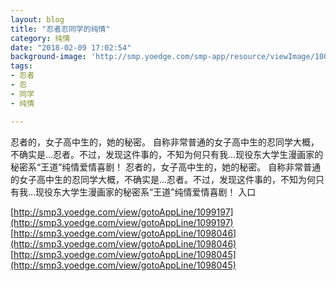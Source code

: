 ```yaml
---
layout: blog
title: "忍者忍同学的纯情"
category: 纯情
date: "2018-02-09 17:02:54"
background-image: 'http://smp.yoedge.com/smp-app/resource/viewImage/1002225appline.png'
tags:
- 忍者
- 忍
- 同学
- 纯情

---
```

忍者的，女子高中生的，她的秘密。 自称非常普通的女子高中生的忍同学大概，不确实是…忍者。不过，发现这件事的，不知为何只有我…现役东大学生漫画家的秘密系“王道”纯情爱情喜剧！
忍者的，女子高中生的，她的秘密。 自称非常普通的女子高中生的忍同学大概，不确实是…忍者。不过，发现这件事的，不知为何只有我…现役东大学生漫画家的秘密系“王道”纯情爱情喜剧！
入口

[http://smp3.yoedge.com/view/gotoAppLine/1099197](http://smp3.yoedge.com/view/gotoAppLine/1099197)
[http://smp3.yoedge.com/view/gotoAppLine/1098046](http://smp3.yoedge.com/view/gotoAppLine/1098046)
[http://smp3.yoedge.com/view/gotoAppLine/1098045](http://smp3.yoedge.com/view/gotoAppLine/1098045)

        
